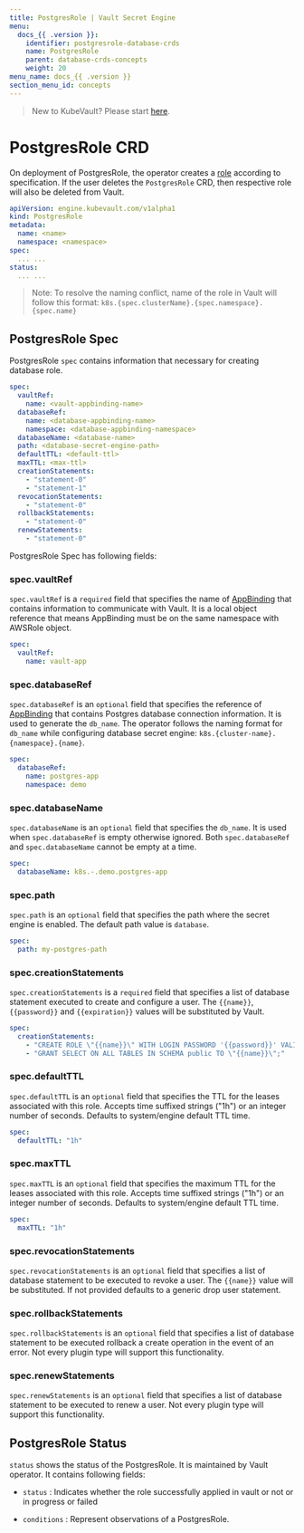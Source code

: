 ```yaml
---
title: PostgresRole | Vault Secret Engine
menu:
  docs_{{ .version }}:
    identifier: postgresrole-database-crds
    name: PostgresRole
    parent: database-crds-concepts
    weight: 20
menu_name: docs_{{ .version }}
section_menu_id: concepts
---
```


> New to KubeVault? Please start [here](/docs/concepts/README.md).

# PostgresRole CRD

On deployment of PostgresRole, the operator creates a [role](https://www.vaultproject.io/api/secret/databases/index.html#create-role) according to specification.
If the user deletes the `PostgresRole` CRD, then respective role will also be deleted from Vault.

```yaml
apiVersion: engine.kubevault.com/v1alpha1
kind: PostgresRole
metadata:
  name: <name>
  namespace: <namespace>
spec:
  ... ...
status:
  ... ...
```

> Note: To resolve the naming conflict, name of the role in Vault will follow this format: `k8s.{spec.clusterName}.{spec.namespace}.{spec.name}`

## PostgresRole Spec

PostgresRole `spec` contains information that necessary for creating database role.

```yaml
spec:
  vaultRef:
    name: <vault-appbinding-name>
  databaseRef:
    name: <database-appbinding-name>
    namespace: <database-appbinding-namespace>
  databaseName: <database-name>
  path: <database-secret-engine-path>
  defaultTTL: <default-ttl>
  maxTTL: <max-ttl>
  creationStatements:
    - "statement-0"
    - "statement-1"
  revocationStatements:
    - "statement-0"
  rollbackStatements:
    - "statement-0"
  renewStatements:
    - "statement-0"
```

PostgresRole Spec has following fields:

### spec.vaultRef

`spec.vaultRef` is a `required` field that specifies the name of [AppBinding](/docs/concepts/vault-server-crds/auth-methods/appbinding.md) that contains information to communicate with Vault.
 It is a local object reference that means AppBinding must be on the same namespace with AWSRole object. 

```yaml
spec:
  vaultRef:
    name: vault-app
```

### spec.databaseRef

`spec.databaseRef` is an `optional` field that specifies the reference of [AppBinding](/docs/concepts/vault-server-crds/auth-methods/appbinding.md)
that contains Postgres database connection information. It is used to generate the `db_name`. The operator follows the naming format 
for `db_name` while configuring database secret engine: `k8s.{cluster-name}.{namespace}.{name}`. 

```yaml
spec:
  databaseRef:
    name: postgres-app
    namespace: demo
```

### spec.databaseName 

`spec.databaseName` is an `optional` field that specifies the `db_name`. It is used when `spec.databaseRef` is empty otherwise ignored. 
Both `spec.databaseRef` and `spec.databaseName` cannot be empty at a time.

```yaml
spec:
  databaseName: k8s.-.demo.postgres-app
```

### spec.path

`spec.path` is an `optional` field that specifies the path where the secret engine 
is enabled. The default path value is `database`.

```yaml
spec:
  path: my-postgres-path
```

### spec.creationStatements

`spec.creationStatements` is a `required` field that specifies a list of database statement executed to create and configure a user.
The `{{name}}`, `{{password}}` and `{{expiration}}` values will be substituted by Vault.

```yaml
spec:
  creationStatements:
    - "CREATE ROLE \"{{name}}\" WITH LOGIN PASSWORD '{{password}}' VALID UNTIL '{{expiration}}';"
    - "GRANT SELECT ON ALL TABLES IN SCHEMA public TO \"{{name}}\";"
```

### spec.defaultTTL

`spec.defaultTTL` is an `optional` field that specifies the TTL for the leases associated with this role.
Accepts time suffixed strings ("1h") or an integer number of seconds. Defaults to system/engine default TTL time.

```yaml
spec:
  defaultTTL: "1h"
```

### spec.maxTTL

`spec.maxTTL` is an `optional` field that specifies the maximum TTL for the leases associated with this role. 
Accepts time suffixed strings ("1h") or an integer number of seconds. Defaults to system/engine default TTL time.

```yaml
spec:
  maxTTL: "1h"
```

### spec.revocationStatements

`spec.revocationStatements` is an `optional` field that specifies a list of  database statement to be executed
 to revoke a user. The `{{name}}` value will be substituted. If not provided defaults to a generic drop user statement.

### spec.rollbackStatements

`spec.rollbackStatements` is an `optional` field that specifies a list of  database statement to be executed 
rollback a create operation in the event of an error. Not every plugin type will support this functionality.

### spec.renewStatements

`spec.renewStatements` is an `optional` field that specifies a list of database statement to be executed
 to renew a user. Not every plugin type will support this functionality.

## PostgresRole Status

`status` shows the status of the PostgresRole. It is maintained by Vault operator. It contains following fields:

- `status` : Indicates whether the role successfully applied in vault or not or in progress or failed

- `conditions` : Represent observations of a PostgresRole.
